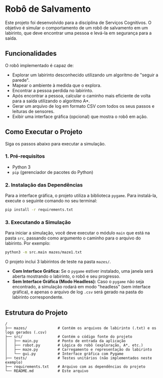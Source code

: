 # Robô de Salvamento

Este projeto foi desenvolvido para a disciplina de Serviços Cognitivos. O objetivo é simular o comportamento de um robô de salvamento em um labirinto, que deve encontrar uma pessoa e levá-la em segurança para a saída.

## Funcionalidades

O robô implementado é capaz de:

- Explorar um labirinto desconhecido utilizando um algoritmo de "seguir a parede".
- Mapear o ambiente à medida que o explora.
- Encontrar a pessoa perdida no labirinto.
- Após encontrar a pessoa, calcular o caminho mais eficiente de volta para a saída utilizando o algoritmo A*.
- Gerar um arquivo de log em formato CSV com todos os seus passos e leituras de sensores.
- Exibir uma interface gráfica (opcional) que mostra o robô em ação.

## Como Executar o Projeto

Siga os passos abaixo para executar a simulação.

### 1. Pré-requisitos

- Python 3
- `pip` (gerenciador de pacotes do Python)

### 2. Instalação das Dependências

Para a interface gráfica, o projeto utiliza a biblioteca `pygame`. Para instalá-la, execute o seguinte comando no seu terminal:

```bash
pip install -r requirements.txt
```

### 3. Executando a Simulação

Para iniciar a simulação, você deve executar o módulo `main` que está na pasta `src`, passando como argumento o caminho para o arquivo do labirinto. Por exemplo:

```bash
python3 -m src.main mazes/maze1.txt
```

O projeto inclui 3 labirintos de teste na pasta `mazes/`.

- **Com Interface Gráfica:** Se o `pygame` estiver instalado, uma janela será aberta mostrando o labirinto, o robô e seu progresso.
- **Sem Interface Gráfica (Modo Headless):** Caso o `pygame` não seja encontrado, a simulação rodará em modo "headless" (sem interface gráfica), e apenas o arquivo de log `.csv` será gerado na pasta do labirinto correspondente.

## Estrutura do Projeto

```
/
├── mazes/              # Contém os arquivos de labirinto (.txt) e os logs gerados (.csv)
├── src/                # Contém o código fonte do projeto
│   ├── main.py         # Ponto de entrada da aplicação
│   ├── robot.py        # Lógica do robô (exploração, A*, etc.)
│   ├── maze.py         # Carregamento e representação do labirinto
│   └── gui.py          # Interface gráfica com Pygame
├── tests/              # Testes unitários (não implementados neste exemplo)
├── requirements.txt    # Arquivo com as dependências do projeto
└── README.md           # Este arquivo
```